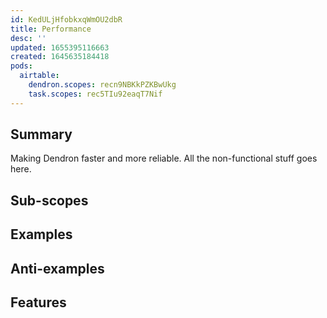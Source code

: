 ```yaml
---
id: KedULjHfobkxqWmOU2dbR
title: Performance
desc: ''
updated: 1655395116663
created: 1645635184418
pods:
  airtable:
    dendron.scopes: recn9NBKkPZKBwUkg
    task.scopes: rec5TIu92eaqT7Nif
---
```



## Summary

Making Dendron faster and more reliable. All the non-functional stuff goes here. 

## Sub-scopes

## Examples

## Anti-examples

## Features

